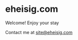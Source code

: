 # eheisig.com

<head>
<title>eheisig</title>
<meta charset="UTF-8"></meta>
<meta name="viewport" content="width=device-width, initial-scale=1.0"></meta>
<meta http-equiv=“X-UA-Compatible” content=“ie=edge”>
<link type="text/css" rel="stylesheet" href="dracula-css.css"></link>
<title>eheisig</title>
</head>

Welcome! Enjoy your stay

Contact me at [site@eheisig.com](mailto:site@eheisig.com)
